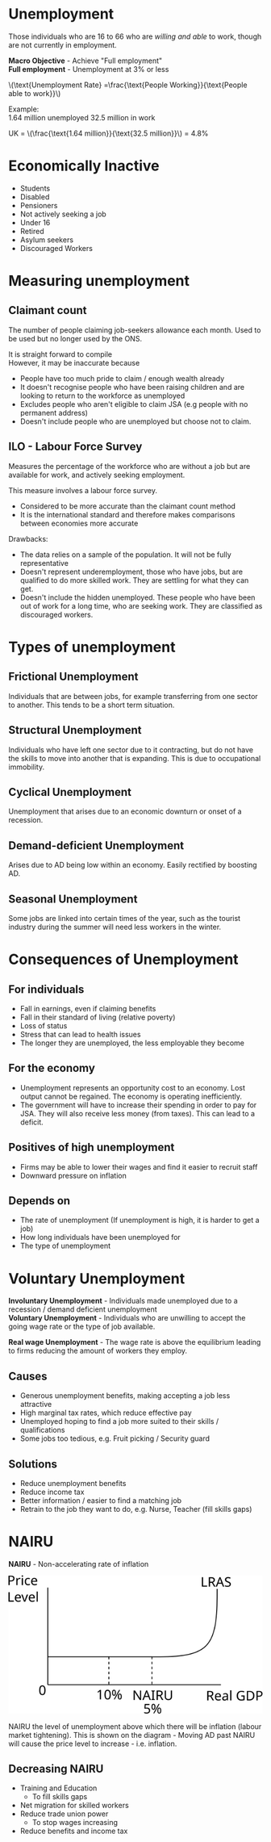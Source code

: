 # Unemployment #

Those individuals who are 16 to 66 who are *willing and able* to work, though are not currently in employment.

**Macro Objective** - Achieve "Full employment"  
**Full employment** - Unemployment at 3% or less

\\(\text{Unemployment Rate}  =\frac{\text{People Working}}{\text{People able to work}}\\)

Example:  
1.64 million unemployed
32.5 million in work

UK = \\(\frac{\text{1.64 million}}{\text{32.5 million}}\\) = 4.8%

# Economically Inactive #
- Students
- Disabled
- Pensioners
- Not actively seeking a job
- Under 16
- Retired
- Asylum seekers
- Discouraged Workers

# Measuring unemployment #

## Claimant count ##
The number of people claiming job-seekers allowance each month.
Used to be used but no longer used by the ONS.

It is straight forward to compile  
However, it may be inaccurate because
- People have too much pride to claim / enough wealth already
- It doesn't recognise people who have been raising children and are looking to return to the workforce as unemployed
- Excludes people who aren't eligible to claim JSA (e.g people with no permanent address)
- Doesn't include people who are unemployed but choose not to claim.

## ILO - Labour Force Survey ##
Measures the percentage of the workforce who are without a job but are available for work, and actively seeking employment.

This measure involves a labour force survey.

- Considered to be more accurate than the claimant count method
- It is the international standard and therefore makes comparisons between economies more accurate

Drawbacks:
- The data relies on a sample of the population. It will not be fully representative
- Doesn't represent underemployment, those who have jobs, but are qualified to do more skilled work. They are settling for what they can get.
- Doesn't include the hidden unemployed. These people who have been out of work for a long time, who are seeking work. They are classified as discouraged workers.

# Types of unemployment #

## Frictional Unemployment ##
Individuals that are between jobs, for example transferring from one sector to another. This tends to be a short term situation.

## Structural Unemployment ##
Individuals who have left one sector due to it contracting, but do not have the skills to move into another that is expanding. This is due to occupational immobility.

## Cyclical Unemployment ##
Unemployment that arises due to an economic downturn or onset of a recession.

## Demand-deficient Unemployment ##
Arises due to AD being low within an economy. Easily rectified by boosting AD.

## Seasonal Unemployment ##
Some jobs are linked into certain times of the year, such as the tourist industry during the summer will need less workers in the winter.

# Consequences of Unemployment #

## For individuals ##
- Fall in earnings, even if claiming benefits
- Fall in their standard of living (relative poverty)
- Loss of status
- Stress that can lead to health issues
- The longer they are unemployed, the less employable they become

## For the economy ##
- Unemployment represents an opportunity cost to an economy. Lost output cannot be regained. The economy is operating inefficiently.
- The government will have to increase their spending in order to pay for JSA. They will also receive less money (from taxes). This can lead to a deficit.

## Positives of high unemployment ##
- Firms may be able to lower their wages and find it easier to recruit staff
- Downward pressure on inflation

## Depends on ##
- The rate of unemployment (If unemployment is high, it is harder to get a job)
- How long individuals have been unemployed for
- The type of unemployment

# Voluntary Unemployment #
**Involuntary Unemployment** - Individuals made unemployed due to a recession / demand deficient unemployment  
**Voluntary Unemployment** - Individuals who are unwilling to accept the going wage rate or the type of job available.

**Real wage Unemployment** - The wage rate is above the equilibrium leading to firms reducing the amount of workers they employ.

## Causes ##
- Generous unemployment benefits, making accepting a job less attractive
- High marginal tax rates, which reduce effective pay
- Unemployed hoping to find a job more suited to their skills / qualifications
- Some jobs too tedious, e.g. Fruit picking / Security guard

## Solutions ##
- Reduce unemployment benefits
- Reduce income tax
- Better information / easier to find a matching job
- Retrain to the job they want to do, e.g. Nurse, Teacher (fill skills gaps)

# NAIRU #
**NAIRU** - Non-accelerating rate of inflation

![NAIRU on Keynesian LRAS](diagrams/nairu.svg#mono-black)

NAIRU the level of unemployment above which there will be inflation (labour market tightening).
This is shown on the diagram - Moving AD past NAIRU will cause the price level to increase - i.e. inflation.

## Decreasing NAIRU ##
- Training and Education
  - To fill skills gaps
- Net migration for skilled workers
- Reduce trade union power
  - To stop wages increasing
- Reduce benefits and income tax